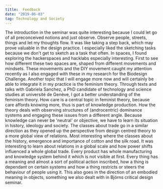 ```yaml
---
title:  Feedback
date: "2019-06-03"
tag: Technology and Society
---
```

The introduction in the seminar was quite interesting because I could let go of all preconceived notions and just observe. Observe people, streets, things and let my thoughts flow. It was like taking a step back, which may prove valuable in the design practice. I especially liked the sketching tasks because we don't get to sketch as a task that often.
In spaces, I found exploring the hackerspaces and hacklabs especially interesting. First to see how different these two spaces are, shaped from different movements and mindsets. These movements and the DIY movement caught my attention recently as I also engaged with these in my research for the Biodesign Challenge. Another topic that I will engage more now and will certainly be able to integrate it in my practice is the feminism theory. Through texts and talks with Gabriela Sanchez, a PhD candidate of technology and science studies at université de Genève, I got a better understanding of the feminism theory.  How care is a central topic in feminist theory, because care affords knowing more, thus is part of knowledge production. How the theory deals with observing structures of (androcentric) dominance systems and engaging these issues from a different angle. Because knowledge can never be 'neutral' or objective, we have to learn its situation in history, ideology and society.
The classes about trade go in a similar direction as they opened up the perspective from design centred theory to a more global view of relations. Most interesting where the classes about the history, emergence and importance of cotton and the silk road. It was interesting to learn about relations in a global scale and how power shifts influenced a whole global trade. Every product has whole manufacturing and knowledge system behind it which is not visible at first. Every thing has a meaning and almost a sort of political action inscribed, how a thing is dependant on certain systems and how a thing restricts or steers the behaviour of people using it. This also goes in the direction of an embodied meaning in objects, something we also dealt with in Björns critical design seminar.
